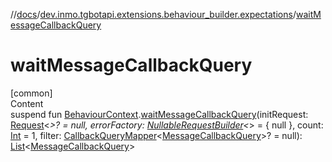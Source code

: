 //[docs](../../index.md)/[dev.inmo.tgbotapi.extensions.behaviour_builder.expectations](index.md)/[waitMessageCallbackQuery](wait-message-callback-query.md)



# waitMessageCallbackQuery  
[common]  
Content  
suspend fun [BehaviourContext](../dev.inmo.tgbotapi.extensions.behaviour_builder/-behaviour-context/index.md).[waitMessageCallbackQuery](wait-message-callback-query.md)(initRequest: [Request](../dev.inmo.tgbotapi.requests.abstracts/-request/index.md)<*>? = null, errorFactory: [NullableRequestBuilder](index.md#%5Bdev.inmo.tgbotapi.extensions.behaviour_builder.expectations%2FNullableRequestBuilder%2F%2F%2FPointingToDeclaration%2F%5D%2FClasslikes%2F625018081)<*> = { null }, count: [Int](https://kotlinlang.org/api/latest/jvm/stdlib/kotlin/-int/index.html) = 1, filter: [CallbackQueryMapper](index.md#%5Bdev.inmo.tgbotapi.extensions.behaviour_builder.expectations%2FCallbackQueryMapper%2F%2F%2FPointingToDeclaration%2F%5D%2FClasslikes%2F625018081)<[MessageCallbackQuery](../dev.inmo.tgbotapi.types.CallbackQuery/-message-callback-query/index.md)>? = null): [List](https://kotlinlang.org/api/latest/jvm/stdlib/kotlin.collections/-list/index.html)<[MessageCallbackQuery](../dev.inmo.tgbotapi.types.CallbackQuery/-message-callback-query/index.md)>  



